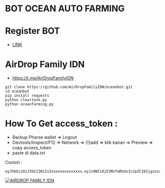 # BOT OCEAN AUTO FARMING

# Register BOT
- [LINK](https://t.me/waveonsuibot/walletapp?startapp=1748434)

# AirDrop Family IDN
- https://t.me/AirDropFamilyIDN

```
git clone https://github.com/AirDropFamilyIDN/oceanbot.git
cd oceanbot
pip install requests
python cleartask.py
python oceanfarming.py

```

# How To Get access_token :

- Backup Pharse wallet => Logout
- Devtools/Inspect/F12 => Network => {!}add => klik kanan => Preview => copy access_token
- paste di data.txt

Contoh :
```
eyJhbGciOiJIUzI1NiIsInxxxxxxxxxxxxx.eyJzdWIiOjE3MzYwMzUsInJpZCI6Ijgzxxxxxxxxxxxxxxxxxxxxxxxxxxxxx

```
[![AIRDROP FAMILY IDN](https://img001.prntscr.com/file/img001/GFoiYq4wTTe1MTevXXGMwQ.png)](https://github.com/AirDropFamilyIDN/oceanbot)


